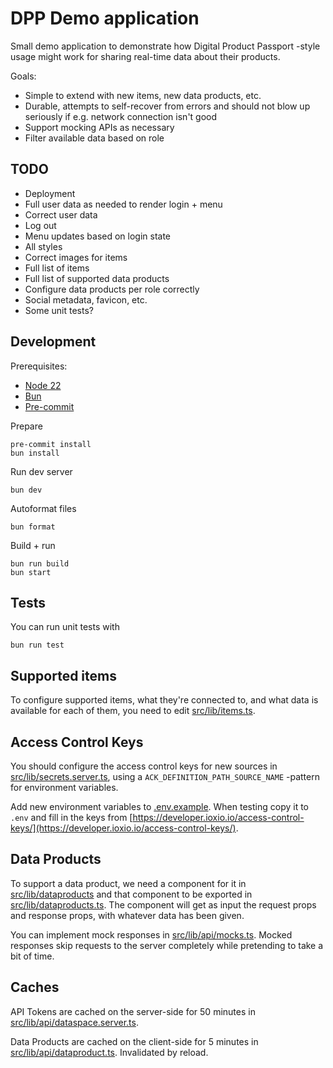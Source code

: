 # DPP Demo application

Small demo application to demonstrate how Digital Product Passport -style usage might work for sharing
real-time data about their products.

Goals:

- Simple to extend with new items, new data products, etc.
- Durable, attempts to self-recover from errors and should not blow up seriously if e.g. network connection
  isn't good
- Support mocking APIs as necessary
- Filter available data based on role

## TODO

- Deployment
- Full user data as needed to render login + menu
- Correct user data
- Log out
- Menu updates based on login state
- All styles
- Correct images for items
- Full list of items
- Full list of supported data products
- Configure data products per role correctly
- Social metadata, favicon, etc.
- Some unit tests?

## Development

Prerequisites:

- [Node 22](https://nodejs.org/en/download)
- [Bun](https://bun.sh/docs/installation)
- [Pre-commit](https://pre-commit.com/#install)

Prepare

```shell
pre-commit install
bun install
```

Run dev server

```shell
bun dev
```

Autoformat files

```shell
bun format
```

Build + run

```shell
bun run build
bun start
```

## Tests

You can run unit tests with

```shell
bun run test
```

## Supported items

To configure supported items, what they're connected to, and what data is available for each of them, you need
to edit [src/lib/items.ts](src/lib/items.ts).

## Access Control Keys

You should configure the access control keys for new sources in
[src/lib/secrets.server.ts](src/lib/secrets.server.ts), using a `ACK_DEFINITION_PATH_SOURCE_NAME` -pattern for
environment variables.

Add new environment variables to [.env.example](.env.example). When testing copy it to `.env` and fill in the
keys from [https://developer.ioxio.io/access-control-keys/](https://developer.ioxio.io/access-control-keys/).

## Data Products

To support a data product, we need a component for it in [src/lib/dataproducts](src/lib/dataproducts) and that
component to be exported in [src/lib/dataproducts.ts](src/lib/dataproducts.ts). The component will get as
input the request props and response props, with whatever data has been given.

You can implement mock responses in [src/lib/api/mocks.ts](src/lib/api/mocks.ts). Mocked responses skip
requests to the server completely while pretending to take a bit of time.

## Caches

API Tokens are cached on the server-side for 50 minutes in
[src/lib/api/dataspace.server.ts](src/lib/api/dataspace.server.ts).

Data Products are cached on the client-side for 5 minutes in
[src/lib/api/dataproduct.ts](src/lib/api/dataproduct.ts). Invalidated by reload.

